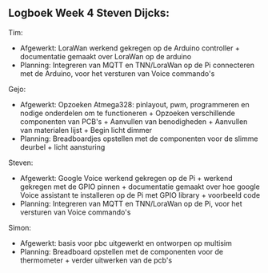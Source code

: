 ## Logboek Week 4 Steven Dijcks: 

Tim:
- Afgewerkt: LoraWan werkend gekregen op de Arduino controller + documentatie gemaakt over LoraWan op de arduino
- Planning: Integreren van MQTT en TNN/LoraWan op de Pi connecteren met de Arduino, voor het versturen van Voice commando's 

Gejo:
- Afgewerkt: Opzoeken Atmega328: pinlayout, pwm, programmeren en nodige onderdelen om te functioneren + Opzoeken verschillende componenten van PCB's + Aanvullen van benodigheden + Aanvullen van materialen lijst + Begin licht dimmer
- Planning: Breadboardjes opstellen met de componenten voor de slimme deurbel + licht aansturing

Steven:
- Afgewerkt: Google Voice werkend gekregen op de Pi + werkend gekregen met de GPIO pinnen + documentatie gemaakt over hoe google Voice assistant te installeren op de Pi met GPIO library + voorbeeld code
- Planning: Integreren van MQTT en TNN/LoraWan op de Pi, voor het versturen van Voice commando's 

Simon:
- Afgewerkt: basis voor pbc uitgewerkt en ontworpen op multisim
- Planning: Breadboard opstellen met de componenten voor de thermometer + verder uitwerken van de pcb's
